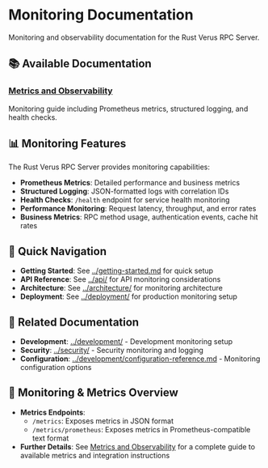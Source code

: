 # Monitoring Documentation

Monitoring and observability documentation for the Rust Verus RPC Server.

## 📚 Available Documentation

### [Metrics and Observability](metrics.md)
Monitoring guide including Prometheus metrics, structured logging, and health checks.

## 📊 Monitoring Features

The Rust Verus RPC Server provides monitoring capabilities:

- **Prometheus Metrics**: Detailed performance and business metrics
- **Structured Logging**: JSON-formatted logs with correlation IDs
- **Health Checks**: `/health` endpoint for service health monitoring
- **Performance Monitoring**: Request latency, throughput, and error rates
- **Business Metrics**: RPC method usage, authentication events, cache hit rates

## 🔗 Quick Navigation

- **Getting Started**: See [../getting-started.md](../getting-started.md) for quick setup
- **API Reference**: See [../api/](api/) for API monitoring considerations
- **Architecture**: See [../architecture/](architecture/) for monitoring architecture
- **Deployment**: See [../deployment/](deployment/) for production monitoring setup

## 📖 Related Documentation

- **Development**: [../development/](development/) - Development monitoring setup
- **Security**: [../security/](security/) - Security monitoring and logging
- **Configuration**: [../development/configuration-reference.md](development/configuration-reference.md) - Monitoring configuration options

## 📝 Monitoring & Metrics Overview

- **Metrics Endpoints**:
  - `/metrics`: Exposes metrics in JSON format
  - `/metrics/prometheus`: Exposes metrics in Prometheus-compatible text format
- **Further Details**: See [Metrics and Observability](metrics.md) for a complete guide to available metrics and integration instructions
